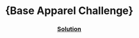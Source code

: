 <!-- Please update value in the {}  --> <h1 align="center">{Base Apparel Challenge}</h1>
<div align="center"> <h3> <a href=""> Solution </a> </h3> </div>
